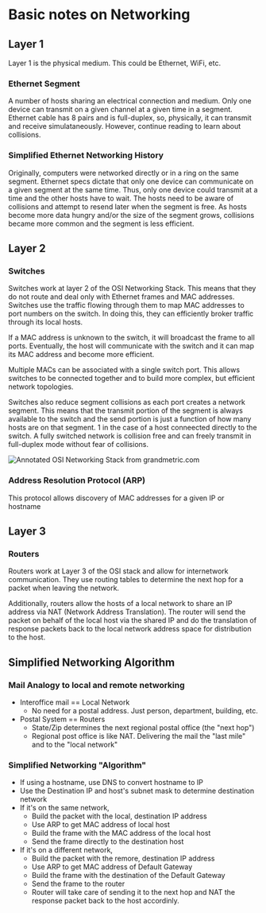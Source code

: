 # Basic notes on Networking

## Layer 1

Layer 1 is the physical medium.  This could be Ethernet, WiFi, etc.

### Ethernet Segment

A number of hosts sharing an electrical connection and medium.  Only one device can transmit on a given channel at a given time in a segment.  Ethernet cable
has 8 pairs and is full-duplex, so, physically, it can transmit and receive simulataneously.  However, continue reading to learn about collisions.

### Simplified Ethernet Networking History

Originally, computers were networked directly or in a ring on the same segment. Ethernet specs dictate that only one device can communicate on
a given segment at the same time.  Thus, only one device could transmit at a time and the other hosts have to wait.  The hosts need to be aware of collisions
and attempt to resend later when the segment is free.  As hosts become more data hungry and/or the size of the segment grows, collisions became more common and 
the segment is less efficient.

## Layer 2

### Switches

Switches work at layer 2 of the OSI Networking Stack.  This means that they do not route and deal only with Ethernet frames and MAC addresses.  Switches
use the traffic flowing through them to map MAC addresses to port numbers on the switch.  In doing this, they can efficiently broker
traffic through its local hosts.

If a MAC address is unknown to the switch, it will broadcast the frame to all ports.  Eventually, the host will communicate with the switch and it can
map its MAC address and become more efficient.

Multiple MACs can be associated with a single switch port.  This allows switches to be connected together and to build more complex, but efficient network
topologies. 

Switches also reduce segment collisions as each port creates a network segment.  This means that the transmit portion of the segment is always available
to the switch and the send portion is just a function of how many hosts are on that segment.  1 in the case of a host conneected directly to the switch.  A
fully switched network is collision free and can freely transmit in full-duplex mode without fear of collisions.

![Annotated OSI Networking Stack from grandmetric.com](https://www.grandmetric.com/wp-content/uploads/2018/01/Screenshot_568.png)

### Address Resolution Protocol (ARP)

This protocol allows discovery of MAC addresses for a given IP or hostname

## Layer 3

### Routers

Routers work at Layer 3 of the OSI stack and allow for internetwork communication.  They use routing tables to determine the next hop for a packet when leaving the network.

Additionally, routers allow the hosts of a local network to share an IP address via NAT (Network Address Translation).  The router will send the packet on behalf of the local
host via the shared IP and do the translation of response packets back to the local network address space for distribution to the host.

## Simplified Networking Algorithm

### Mail Analogy to local and remote networking

* Interoffice mail == Local Network
    * No need for a postal address. Just person, department, building, etc.
* Postal System == Routers
    * State/Zip determines the next regional postal office (the "next hop")
    * Regional post office is like NAT.  Delivering the mail the "last mile" and to the "local network"

### Simplified Networking "Algorithm"

* If using a hostname, use DNS to convert hostname to IP
* Use the Destination IP and host's subnet mask to determine destination network
* If it's on the same network,
    * Build the packet with the local, destination IP address
    * Use ARP to get MAC address of local host 
    * Build the frame with the MAC address of the local host
    * Send the frame directly to the destination host 
* If it's on a different network,
    * Build the packet with the remore, destination IP address
    * Use ARP to get MAC address of Default Gateway
    * Build the frame with the destination of the Default Gateway
    * Send the frame to the router
    * Router will take care of sending it to the next hop and NAT the response packet back to the host accordinly.

